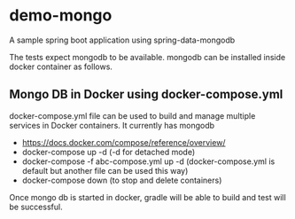 # demo-mongo

A sample spring boot application using spring-data-mongodb

The tests expect mongodb to be available. mongodb can be installed inside docker container as follows.

## Mongo DB in Docker using docker-compose.yml
docker-compose.yml file can be used to build and manage multiple services in Docker containers. It currently has mongodb

- https://docs.docker.com/compose/reference/overview/
- docker-compose up -d (-d for detached mode)
- docker-compose -f abc-compose.yml up -d (docker-compose.yml is default but another file can be used this way)
- docker-compose down (to stop and delete containers)

Once mongo db is started in docker, gradle will be able to build and test will be successful.